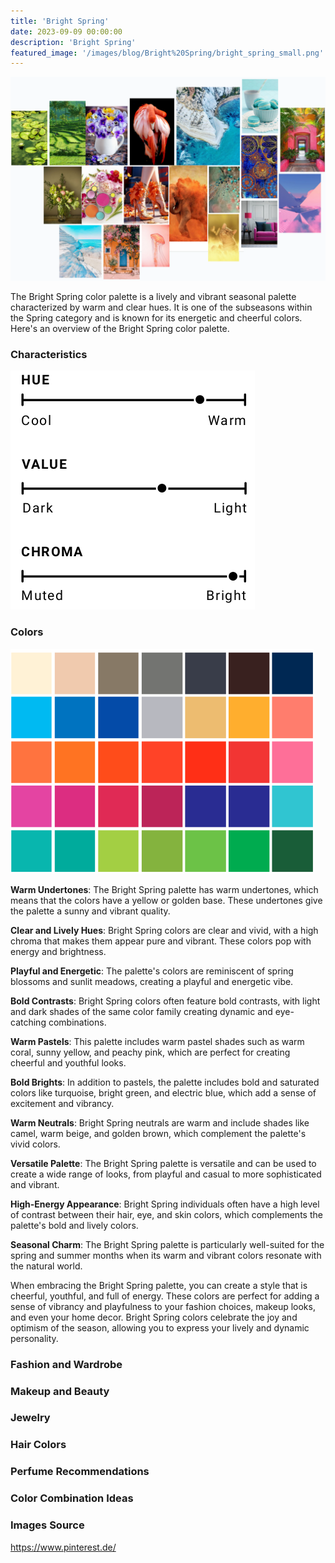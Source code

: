 ```yaml
---
title: 'Bright Spring'
date: 2023-09-09 00:00:00
description: 'Bright Spring'
featured_image: '/images/blog/Bright%20Spring/bright_spring_small.png'
---
```


![](/images/blog/Bright%20Spring/mood_board.png)

The Bright Spring color palette is a lively and vibrant seasonal palette characterized by warm and clear hues. It is one of the subseasons within the Spring category and is known for its energetic and cheerful colors. Here's an overview of the Bright Spring color palette.

### Characteristics

![](/images/blog/Bright%20Spring/characteristics.png)

### Colors

![](/images/blog/Bright%20Spring/colors.png)

**Warm Undertones**: The Bright Spring palette has warm undertones, which means that the colors have a yellow or golden base. These undertones give the palette a sunny and vibrant quality.

**Clear and Lively Hues**: Bright Spring colors are clear and vivid, with a high chroma that makes them appear pure and vibrant. These colors pop with energy and brightness.

**Playful and Energetic**: The palette's colors are reminiscent of spring blossoms and sunlit meadows, creating a playful and energetic vibe.

**Bold Contrasts**: Bright Spring colors often feature bold contrasts, with light and dark shades of the same color family creating dynamic and eye-catching combinations.

**Warm Pastels**: This palette includes warm pastel shades such as warm coral, sunny yellow, and peachy pink, which are perfect for creating cheerful and youthful looks.

**Bold Brights**: In addition to pastels, the palette includes bold and saturated colors like turquoise, bright green, and electric blue, which add a sense of excitement and vibrancy.

**Warm Neutrals**: Bright Spring neutrals are warm and include shades like camel, warm beige, and golden brown, which complement the palette's vivid colors.

**Versatile Palette**: The Bright Spring palette is versatile and can be used to create a wide range of looks, from playful and casual to more sophisticated and vibrant.

**High-Energy Appearance**: Bright Spring individuals often have a high level of contrast between their hair, eye, and skin colors, which complements the palette's bold and lively colors.

**Seasonal Charm**: The Bright Spring palette is particularly well-suited for the spring and summer months when its warm and vibrant colors resonate with the natural world.

When embracing the Bright Spring palette, you can create a style that is cheerful, youthful, and full of energy. These colors are perfect for adding a sense of vibrancy and playfulness to your fashion choices, makeup looks, and even your home decor. Bright Spring colors celebrate the joy and optimism of the season, allowing you to express your lively and dynamic personality.


### Fashion and Wardrobe

### Makeup and Beauty

### Jewelry

### Hair Colors

### Perfume Recommendations

### Color Combination Ideas

### Images Source 

https://www.pinterest.de/
